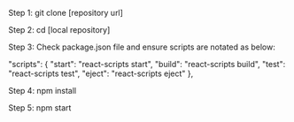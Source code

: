 Step 1:
git clone [repository url]

Step 2:
cd [local repository]

Step 3:
Check package.json file and ensure scripts are notated as below:

"scripts": {
    "start": "react-scripts start",
    "build": "react-scripts build",
    "test": "react-scripts test",
    "eject": "react-scripts eject"
  },
  
Step 4: 
npm install

Step 5:
npm start
